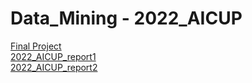 # Data_Mining - 2022_AICUP
[Final Project](https://github.com/Kuan-Ting-Cho/Data_Mining/blob/main/2022_AICUP/pdf/%E7%AB%B6%E8%B3%BD%E4%BB%BB%E5%8B%99%E8%88%87%E8%B3%87%E6%96%99%E8%AA%AA%E6%98%8E.pdf)\
[2022_AICUP_report1](https://github.com/Kuan-Ting-Cho/Data_Mining/blob/main/2022_AICUP/pdf/2022_AICUP_report1.pdf)\
[2022_AICUP_report2](https://github.com/Kuan-Ting-Cho/Data_Mining/blob/main/2022_AICUP/pdf/2022_AICUP_report2.pdf)

